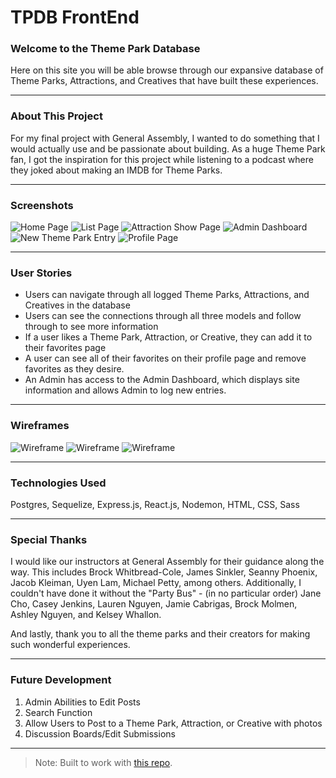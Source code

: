# TPDB FrontEnd

### Welcome to the Theme Park Database
Here on this site you will be able browse through our expansive database of Theme Parks, Attractions, and Creatives that have built these experiences.



___



### About This Project
For my final project with General Assembly, I wanted to do something that I would actually use and be passionate about building. As a huge Theme Park fan, I got the inspiration for this project while listening to a podcast where they joked about making an IMDB for Theme Parks. 



___



### Screenshots

![Home Page](/public/screenshots/HomePage.png)
![List Page](/public/screenshots/AttractionList.png)
![Attraction Show Page](/public/screenshots/AttractionShowPage.png)
![Admin Dashboard](/public/screenshots/Dashboard.png)
![New Theme Park Entry](/public/screenshots/NewEntry.png)
![Profile Page](/public/screenshots/Profile.png)



___



### User Stories

* Users can navigate through all logged Theme Parks, Attractions, and Creatives in the database
* Users can see the connections through all three models and follow through to see more information
* If a user likes a Theme Park, Attraction, or Creative, they can add it to their favorites page
* A user can see all of their favorites on their profile page and remove favorites as they desire.
* An Admin has access to the Admin Dashboard, which displays site information and allows Admin to log new entries.


___



### Wireframes
![Wireframe](/public/screenshots/HomePageWireframe.png)
![Wireframe](/public/screenshots/ShowPageWireframe.png)
![Wireframe](/public/screenshots/DashboardWireframe.png)



___



### Technologies Used

Postgres, Sequelize, Express.js, React.js, Nodemon, HTML, CSS, Sass



___



### Special Thanks
I would like our instructors at General Assembly for their guidance along the way. This includes Brock Whitbread-Cole, James Sinkler, Seanny Phoenix, Jacob Kleiman, Uyen Lam, Michael Petty, among others. Additionally, I couldn't have done it without the "Party Bus" - (in no particular order) Jane Cho, Casey Jenkins, Lauren Nguyen, Jamie Cabrigas, Brock Molmen, Ashley Nguyen, and Kelsey Whallon.

 And lastly, thank you to all the theme parks and their creators for making such wonderful experiences.

___



### Future Development

1. Admin Abilities to Edit Posts
1. Search Function
1. Allow Users to Post to a Theme Park, Attraction, or Creative with photos
1. Discussion Boards/Edit Submissions




___


> Note: Built to work with [this repo](https://github.com/lucyefranco/TPDB-backend).
